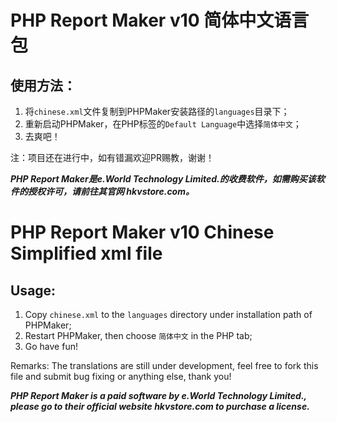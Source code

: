# PHP Report Maker v10 简体中文语言包

## 使用方法：
1. 将`chinese.xml`文件复制到PHPMaker安装路径的`languages`目录下；
2. 重新启动PHPMaker，在PHP标签的`Default Language`中选择`简体中文`；
3. 去爽吧！

注：项目还在进行中，如有错漏欢迎PR赐教，谢谢！

***PHP Report Maker是e.World Technology Limited.的收费软件，如需购买该软件的授权许可，请前往其官网 hkvstore.com。***

# PHP Report Maker v10 Chinese Simplified xml file

## Usage:
1. Copy `chinese.xml` to the `languages` directory under installation path of PHPMaker;
2. Restart PHPMaker, then choose `简体中文` in the PHP tab;
3. Go have fun!

Remarks: The translations are still under development, feel free to fork this file and submit bug fixing or anything else, thank you!

***PHP Report Maker is a paid software by e.World Technology Limited., please go to their official website hkvstore.com to purchase a license.***
